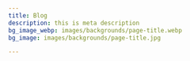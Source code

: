 ```yaml
---
title: Blog
description: this is meta description
bg_image_webp: images/backgrounds/page-title.webp
bg_image: images/backgrounds/page-title.jpg

---
```

